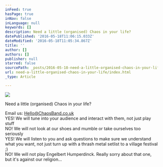 ```yaml
---
inFeed: true
hasPage: true
inNav: false
inLanguage: null
keywords: []
description: Need a little (organised) Chaos in your life?
datePublished: '2016-05-18T11:06:15.033Z'
dateModified: '2016-05-18T11:05:34.867Z'
title: ''
author: []
authors: []
publisher: null
starred: false
sourcePath: _posts/2016-05-18-need-a-little-organised-chaos-in-your-life.md
url: need-a-little-organised-chaos-in-your-life/index.html
_type: Article

---
```

![](https://the-grid-user-content.s3-us-west-2.amazonaws.com/15957e2e-a05b-4917-9635-03f47d799ba9.jpg)

Need a little (organised) Chaos in your life?

Email us: Hello@ChaosBand.co.uk  
YES! We will tune into your audience and interact with them, not just play stuff  
NO! We will not look at our shoes and mumble or take ourselves too seriously  
YES! We will listen to you and ask questions to make sure we understand what you want, not just turn up with a thrash metal setlist to a village festival ;)  
NO! We will not play Engelbert Humperdinck. Really sorry about that one, but it's against our religion...